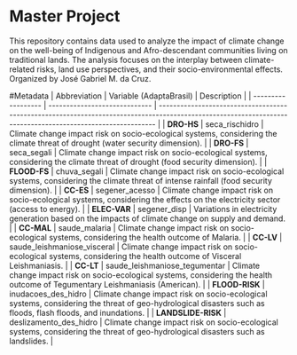 # Master Project
 This repository contains data used to analyze the impact of climate change on the well-being of Indigenous and Afro-descendant communities living on traditional lands. The analysis focuses on the interplay between climate-related risks, land use perspectives, and their socio-environmental effects. Organized by José Gabriel M. da Cruz.

#Metadata
| Abbreviation       | Variable (AdaptaBrasil)       | Description                                                                                                                                       |
| ------------------ | ----------------------------- | ----------------------------------------------------------------------------------------------------------------------------------------------------------- |
| **DRO-HS**         | seca_rischidro                | Climate change impact risk on socio-ecological systems, considering the climate threat of drought (water security dimension).                               |
| **DRO-FS**         | seca_segali                   | Climate change impact risk on socio-ecological systems, considering the climate threat of drought (food security dimension).                                |
| **FLOOD-FS**       | chuva_segali                  | Climate change impact risk on socio-ecological systems, considering the climate threat of intense rainfall (food security dimension).                       |
| **CC-ES**          | segener_acesso                | Climate change impact risk on socio-ecological systems, considering the effects on the electricity sector (access to energy).                               |
| **ELEC-VAR**       | segener_disp                  | Variations in electricity generation based on the impacts of climate change on supply and demand.                                                           |
| **CC-MAL**         | saude_malaria                 | Climate change impact risk on socio-ecological systems, considering the health outcome of Malaria.                                                          |
| **CC-LV**          | saude_leishmaniose_visceral   | Climate change impact risk on socio-ecological systems, considering the health outcome of Visceral Leishmaniasis.                                           |
| **CC-LT**          | saude_leishmaniose_tegumentar | Climate change impact risk on socio-ecological systems, considering the health outcome of Tegumentary Leishmaniasis (American).                             |
| **FLOOD-RISK**     | inudacoes_des_hidro           | Climate change impact risk on socio-ecological systems, considering the threat of geo-hydrological disasters such as floods, flash floods, and inundations. |
| **LANDSLIDE-RISK** | deslizamento_des_hidro        | Climate change impact risk on socio-ecological systems, considering the threat of geo-hydrological disasters such as landslides.                            |
